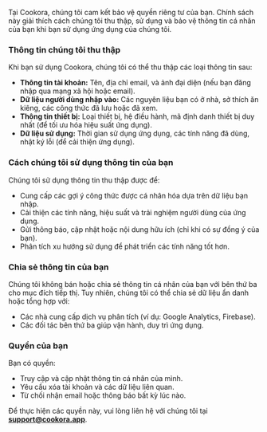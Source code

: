 Tại Cookora, chúng tôi cam kết bảo vệ quyền riêng tư của bạn. Chính sách này giải thích cách chúng tôi thu thập, sử dụng và bảo vệ thông tin cá nhân của bạn khi bạn sử dụng ứng dụng của chúng tôi.

### Thông tin chúng tôi thu thập

Khi bạn sử dụng Cookora, chúng tôi có thể thu thập các loại thông tin sau:

- **Thông tin tài khoản:** Tên, địa chỉ email, và ảnh đại diện (nếu bạn đăng nhập qua mạng xã hội hoặc email).
- **Dữ liệu người dùng nhập vào:** Các nguyên liệu bạn có ở nhà, sở thích ăn kiêng, các công thức đã lưu hoặc đã xem.
- **Thông tin thiết bị:** Loại thiết bị, hệ điều hành, mã định danh thiết bị duy nhất (để tối ưu hóa hiệu suất ứng dụng).
- **Dữ liệu sử dụng:** Thời gian sử dụng ứng dụng, các tính năng đã dùng, nhật ký lỗi (để cải thiện ứng dụng).

### Cách chúng tôi sử dụng thông tin của bạn

Chúng tôi sử dụng thông tin thu thập được để:

- Cung cấp các gợi ý công thức được cá nhân hóa dựa trên dữ liệu bạn nhập.
- Cải thiện các tính năng, hiệu suất và trải nghiệm người dùng của ứng dụng.
- Gửi thông báo, cập nhật hoặc nội dung hữu ích (chỉ khi có sự đồng ý của bạn).
- Phân tích xu hướng sử dụng để phát triển các tính năng tốt hơn.

### Chia sẻ thông tin của bạn

Chúng tôi không bán hoặc chia sẻ thông tin cá nhân của bạn với bên thứ ba cho mục đích tiếp thị.
Tuy nhiên, chúng tôi có thể chia sẻ dữ liệu ẩn danh hoặc tổng hợp với:

- Các nhà cung cấp dịch vụ phân tích (ví dụ: Google Analytics, Firebase).
- Các đối tác bên thứ ba giúp vận hành, duy trì ứng dụng.

### Quyền của bạn

Bạn có quyền:

- Truy cập và cập nhật thông tin cá nhân của mình.
- Yêu cầu xóa tài khoản và các dữ liệu liên quan.
- Từ chối nhận email hoặc thông báo bất kỳ lúc nào.

Để thực hiện các quyền này, vui lòng liên hệ với chúng tôi tại **support@cookora.app**.
